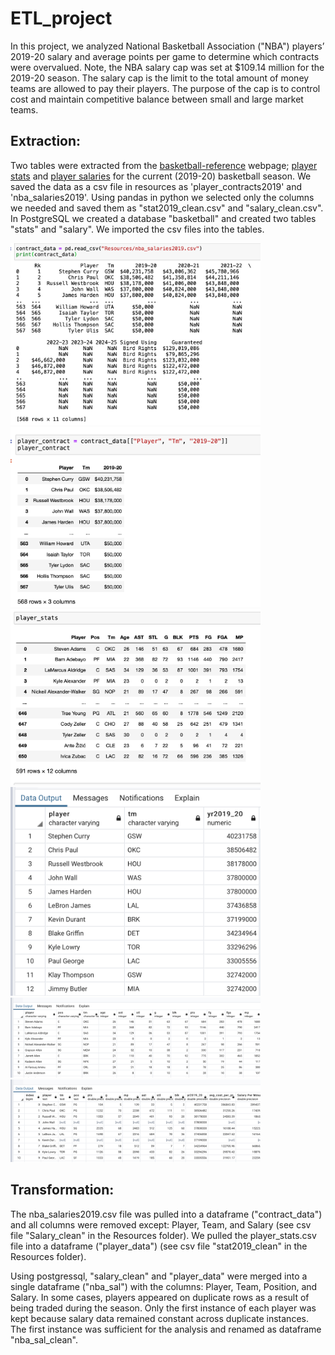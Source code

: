 # ETL_project

In this project, we analyzed National Basketball Association ("NBA") players’ 2019-20 salary and average points per game to determine which contracts were overvalued. Note, the NBA salary cap was set at $109.14 million for the 2019-20 season. The salary cap is the limit to the total amount of money teams are allowed to pay their players. The purpose of the cap is to control cost and maintain competitive balance between small and large market teams.  

## Extraction: ##
Two tables were extracted from the [basketball-reference](http://www.basketball-reference.com) webpage; [player stats](https://www.basketball-reference.com/leagues/NBA_2020_totals.html) and [player salaries](https://www.basketball-reference.com/contracts/players.html) for the current (2019-20) basketball season. We saved the data as a csv file in resources as 'player_contracts2019' and 'nba_salaries2019'. Using pandas in python we selected only the columns we needed and saved them as "stat2019_clean.csv" and "salary_clean.csv". In PostgreSQL we created a database "basketball" and created two tables "stats" and "salary". We imported the csv files into the tables. 

<img src="Resources/contract_data.png" width="400">
<img src="Resources/player_salary_columns.png" width="400">
<img src="Resources/player_stats_columns.png" width="400">
<img src="Resources/pgAdmin_salary.png" width="400">
<img src="Resources/pgAdmin_stats.png" width="400">
<img src="Resources/pgAdmin_final_table.png" width="400">

## Transformation: ##
The nba_salaries2019.csv file was pulled into a dataframe ("contract_data") and all columns were removed except: Player, Team, and Salary (see csv file "Salary_clean" in the Resources folder). We pulled the player_stats.csv file into a dataframe ("player_data") (see csv file "stat2019_clean" in the Resources folder). 

Using postgressql, "salary_clean" and "player_data" were merged into a single dataframe ("nba_sal") with the columns: Player, Team, Position, and Salary. In some cases, players appeared on duplicate rows as a result of being traded during the season. Only the first instance of each player was kept because salary data remained constant across duplicate instances. The first instance was sufficient for the analysis and renamed as dataframe "nba_sal_clean".
